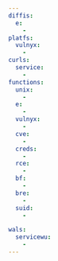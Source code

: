 ```yaml
---
diffis:
  e:
    -
platfs:
  vulnyx:
    -
curls:
  service:
    -
functions:
  unix:
    -
  e:
    -
  vulnyx:
    -
  cve:
    -
  creds:
    -
  rce:
    -
  bf:
    -
  bre:
    -
  suid:
    -

wals:
  servicewu:
    -
---
```

